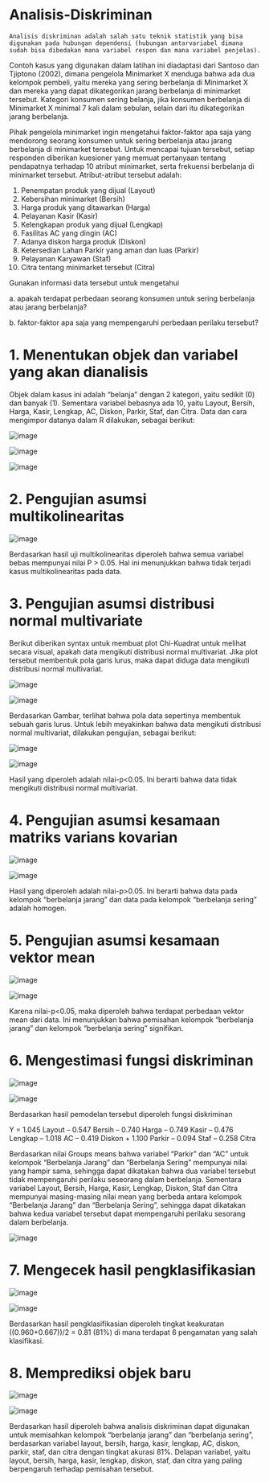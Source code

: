 # Analisis-Diskriminan

    Analisis diskriminan adalah salah satu teknik statistik yang bisa digunakan pada hubungan dependensi (hubungan antarvariabel dimana sudah bisa dibedakan mana variabel respon dan mana variabel penjelas). 
   
   Contoh kasus yang digunakan dalam latihan ini diadaptasi dari Santoso dan Tjiptono (2002), dimana pengelola Minimarket X menduga bahwa ada dua kelompok pembeli, yaitu mereka yang sering berbelanja di Minimarket X dan mereka yang dapat dikategorikan jarang berbelanja di minimarket tersebut. Kategori konsumen sering belanja, jika konsumen berbelanja di Minimarket X minimal 7 kali dalam sebulan, selain dari itu dikategorikan jarang berbelanja. 
  
  Pihak pengelola minimarket ingin mengetahui faktor-faktor apa saja yang mendorong seorang konsumen untuk sering berbelanja atau jarang berbelanja di minimarket tersebut. Untuk mencapai tujuan tersebut, setiap responden diberikan kuesioner yang memuat pertanyaan tentang pendapatnya terhadap 10 atribut minimarket, serta frekuensi berbelanja di minimarket tersebut. Atribut-atribut tersebut adalah:
  
1. Penempatan produk yang dijual (Layout)
2. Kebersihan minimarket (Bersih)
3. Harga produk yang ditawarkan (Harga)
4. Pelayanan Kasir (Kasir)
5. Kelengkapan produk yang dijual (Lengkap)
6. Fasilitas AC yang dingin (AC)
7. Adanya diskon harga produk (Diskon)
8. Ketersedian Lahan Parkir yang aman dan luas (Parkir)
9. Pelayanan Karyawan (Staf)
10. Citra tentang minimarket tersebut (Citra)

Gunakan informasi data tersebut untuk mengetahui

a. apakah terdapat perbedaan seorang konsumen untuk sering berbelanja atau jarang berbelanja?

b. faktor-faktor apa saja yang mempengaruhi perbedaan perilaku tersebut?


# 1. Menentukan objek dan variabel yang akan dianalisis

Objek dalam kasus ini adalah “belanja” dengan 2 kategori, yaitu sedikit (0) dan banyak (1). Sementara variabel bebasnya ada 10, yaitu Layout, Bersih, Harga, Kasir, Lengkap, AC, Diskon, Parkir, Staf, dan Citra. Data dan cara mengimpor datanya dalam R dilakukan, sebagai berikut:

![image](https://user-images.githubusercontent.com/116244436/197431725-dec21193-4417-447b-a2f5-e5bb1a7b1bb4.png)

![image](https://user-images.githubusercontent.com/116244436/197431323-431a740e-ba1e-47bf-897f-25729d08c6e8.png)

![image](https://user-images.githubusercontent.com/116244436/197431765-6c207a3a-5e7e-4b84-8a95-d567a3ee5323.png)

# 2. Pengujian asumsi multikolinearitas 

![image](https://user-images.githubusercontent.com/116244436/197432601-47a5e9b7-961b-4624-ba9d-0e95a6355d7f.png)

Berdasarkan hasil uji multikolinearitas diperoleh bahwa semua variabel bebas mempunyai nilai P > 0.05. Hal ini menunjukkan bahwa tidak terjadi kasus multikolinearitas pada data.

# 3. Pengujian asumsi distribusi normal multivariate

Berikut diberikan syntax untuk membuat plot Chi-Kuadrat untuk melihat secara visual, apakah data mengikuti distribusi normal multivariat. Jika plot tersebut membentuk pola garis lurus, maka dapat diduga data mengikuti distribusi normal multivariat.

![image](https://user-images.githubusercontent.com/116244436/197432752-078c442c-b26d-4da8-a989-40cb70980e3d.png)

![image](https://user-images.githubusercontent.com/116244436/197432804-c0516c21-7318-4455-a4e6-3cc2a4d30039.png)

Berdasarkan Gambar, terlihat bahwa pola data sepertinya membentuk sebuah garis lurus. Untuk lebih meyakinkan bahwa data mengikuti distribusi normal multivariat, dilakukan pengujian, sebagai berikut:

![image](https://user-images.githubusercontent.com/116244436/197432925-08922f23-b4b4-4cdc-a193-1cdf77eea531.png)

![image](https://user-images.githubusercontent.com/116244436/197432964-d7f3400c-8c21-41f6-860b-8f100f9748b6.png)

Hasil yang diperoleh adalah nilai-p<0.05. Ini berarti bahwa data tidak mengikuti distribusi normal multivariat.

# 4. Pengujian asumsi kesamaan matriks varians kovarian

![image](https://user-images.githubusercontent.com/116244436/197433092-cfe8c51b-0d95-40d4-b6f8-71e43154d8a9.png)

![image](https://user-images.githubusercontent.com/116244436/197433137-3725f3bf-5945-4a4b-9345-7e4e8fa22d02.png)

Hasil yang diperoleh adalah nilai-p>0.05. Ini berarti bahwa data pada kelompok “berbelanja jarang” dan data pada kelompok “berbelanja sering” adalah homogen.

# 5. Pengujian asumsi kesamaan vektor mean

![image](https://user-images.githubusercontent.com/116244436/197433276-f42770b7-0b85-4ab1-9f87-6ac531d322de.png)

![image](https://user-images.githubusercontent.com/116244436/197433322-f02dc074-a826-46fc-a3c9-0f8cb70df54b.png)

Karena nilai-p<0.05, maka diperoleh bahwa terdapat perbedaan vektor mean dari data. Ini menunjukkan bahwa pemisahan kelompok “berbelanja jarang” dan kelompok “berbelanja sering” signifikan.

# 6. Mengestimasi fungsi diskriminan

![image](https://user-images.githubusercontent.com/116244436/197433483-07735474-2811-4ead-bc73-5f430667e291.png)

![image](https://user-images.githubusercontent.com/116244436/197433625-ae95cff0-ac84-4a50-b421-1a8f2466cbeb.png)

Berdasarkan hasil pemodelan tersebut diperoleh fungsi diskriminan

Y = 1.045 Layout – 0.547 Bersih – 0.740 Harga – 0.749 Kasir – 0.476 Lengkap – 1.018 AC – 0.419 Diskon + 1.100 Parkir – 0.094 Staf – 0.258 Citra

Berdasarkan nilai Groups means bahwa variabel “Parkir” dan “AC” untuk kelompok “Berbelanja Jarang” dan “Berbelanja Sering” mempunyai nilai yang hampir sama, sehingga dapat dikatakan bahwa dua variabel tersebut tidak mempengaruhi perilaku seseorang dalam berbelanja. Sementara variabel Layout, Bersih, Harga, Kasir, Lengkap, Diskon, Staf dan Citra mempunyai masing-masing nilai mean yang berbeda antara kelompok “Berbelanja Jarang” dan “Berbelanja Sering”, sehingga dapat dikatakan bahwa kedua variabel tersebut dapat mempengaruhi perilaku sesorang dalam berbelanja.

![image](https://user-images.githubusercontent.com/116244436/197433994-1f1ebe52-e5b2-4c46-9eea-78d18c56047f.png)

# 7. Mengecek hasil pengklasifikasian 

![image](https://user-images.githubusercontent.com/116244436/197435352-07596f82-8161-4475-a982-792a8ed247e9.png)

![image](https://user-images.githubusercontent.com/116244436/197437242-aacb80ae-ee23-4ce1-bb70-798e1122b882.png)

Berdasarkan hasil pengklasifikasian diperoleh tingkat keakuratan ((0.960+0.667))/2 = 0.81 (81%) di mana terdapat 6 pengamatan yang salah klasifikasi.

# 8. Memprediksi objek baru 

![image](https://user-images.githubusercontent.com/116244436/197437491-8e5175a7-fe9e-49dd-983d-ee87e6180c69.png)

![image](https://user-images.githubusercontent.com/116244436/197437529-4e53395d-9f4d-4638-a4e1-365a375dc998.png)

Berdasarkan hasil diperoleh bahwa analisis diskriminan dapat digunakan untuk memisahkan kelompok “berbelanja jarang” dan “berbelanja sering”, berdasarkan variabel layout, bersih, harga, kasir, lengkap, AC, diskon, parkir, staf, dan citra dengan tingkat akurasi 81%. Delapan variabel, yaitu layout, bersih, harga, kasir, lengkap, diskon, staf, dan citra yang paling berpengaruh terhadap pemisahan tersebut.
